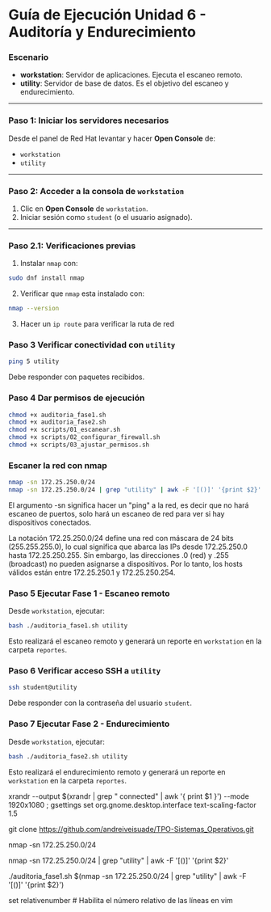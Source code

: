 # Guía de Ejecución Unidad 6 - Auditoría y Endurecimiento

### Escenario

* **workstation**: Servidor de aplicaciones. Ejecuta el escaneo remoto.
* **utility**: Servidor de base de datos. Es el objetivo del escaneo y endurecimiento.

---

### Paso 1: Iniciar los servidores necesarios

Desde el panel de Red Hat levantar y hacer **Open Console** de:

- `workstation`
- `utility`

---

### Paso 2: Acceder a la consola de `workstation`

1. Clic en **Open Console** de `workstation`.
2. Iniciar sesión como `student` (o el usuario asignado).

---

### Paso 2.1: Verificaciones previas

1. Instalar `nmap` con:

```bash
sudo dnf install nmap
```

2. Verificar que `nmap` esta instalado con:

```bash
nmap --version
```

3. Hacer un `ip route` para verificar la ruta de red

### Paso 3 Verificar conectividad con `utility`

```bash
ping 5 utility
```

Debe responder con paquetes recibidos.


### Paso 4 Dar permisos de ejecución

```bash
chmod +x auditoria_fase1.sh
chmod +x auditoria_fase2.sh
chmod +x scripts/01_escanear.sh
chmod +x scripts/02_configurar_firewall.sh
chmod +x scripts/03_ajustar_permisos.sh
```

### Escaner la red con nmap

```bash
nmap -sn 172.25.250.0/24
nmap -sn 172.25.250.0/24 | grep "utility" | awk -F '[()]' '{print $2}'
```

El argumento -sn significa hacer un "ping" a la red, es decir que no hará escaneo de puertos, solo hará un escaneo de red para ver si hay dispositivos conectados.

La notación 172.25.250.0/24 define una red con máscara de 24 bits (255.255.255.0), lo cual significa que abarca las IPs desde 172.25.250.0 hasta 172.25.250.255.
Sin embargo, las direcciones .0 (red) y .255 (broadcast) no pueden asignarse a dispositivos. Por lo tanto, los hosts válidos están entre 172.25.250.1 y 172.25.250.254.


### Paso 5 Ejecutar Fase 1 - Escaneo remoto

Desde `workstation`, ejecutar:

```bash
bash ./auditoria_fase1.sh utility
```

Esto realizará el escaneo remoto y generará un reporte en `workstation` en la carpeta `reportes`.

### Paso 6 Verificar acceso SSH a `utility`

```bash
ssh student@utility
```

Debe responder con la contraseña del usuario `student`.

### Paso 7 Ejecutar Fase 2 - Endurecimiento

Desde `workstation`, ejecutar:

```bash
bash ./auditoria_fase2.sh utility
```

Esto realizará el endurecimiento remoto y generará un reporte en `workstation` en la carpeta `reportes`.



xrandr --output $(xrandr | grep " connected" | awk '{ print $1 }') --mode 1920x1080 ; gsettings set org.gnome.desktop.interface text-scaling-factor 1.5


git clone https://github.com/andreiveisuade/TPO-Sistemas_Operativos.git

nmap -sn 172.25.250.0/24

nmap -sn 172.25.250.0/24 | grep "utility" | awk -F '[()]' '{print $2}'

./auditoria_fase1.sh $(nmap -sn 172.25.250.0/24 | grep "utility" | awk -F '[()]' '{print $2}')

set relativenumber # Habilita el número relativo de las líneas en vim